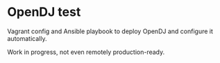 # OpenDJ test

Vagrant config and Ansible playbook to deploy OpenDJ and configure it automatically.

Work in progress, not even remotely production-ready.
